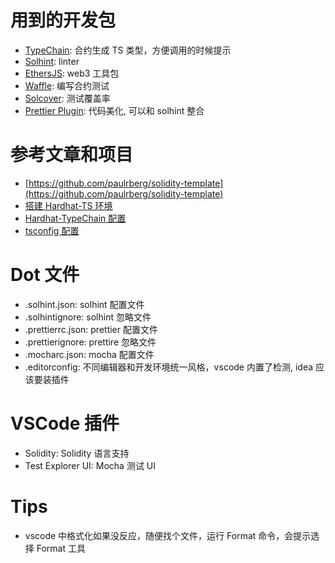 # 用到的开发包

-   [TypeChain](https://github.com/ethereum-ts/TypeChain): 合约生成 TS 类型，方便调用的时候提示
-   [Solhint](https://github.com/protofire/solhint): linter
-   [EthersJS](https://github.com/ethers-io/ethers.js/): web3 工具包
-   [Waffle](https://github.com/EthWorks/Waffle): 编写合约测试
-   [Solcover](https://github.com/sc-forks/solidity-coverage): 测试覆盖率
-   [Prettier Plugin](https://github.com/prettier-solidity/prettier-plugin-solidity): 代码美化, 可以和 solhint 整合

# 参考文章和项目

-   [https://github.com/paulrberg/solidity-template](https://github.com/paulrberg/solidity-template)
-   [搭建 Hardhat-TS 环境](https://rahulsethuram.medium.com/the-new-solidity-dev-stack-buidler-ethers-waffle-typescript-tutorial-f07917de48ae)
-   [Hardhat-TypeChain 配置](https://github.com/dethcrypto/TypeChain/tree/master/packages/hardhat)
-   [tsconfig 配置](https://www.tslang.cn/docs/handbook/tsconfig-json.html)

# Dot 文件

-   .solhint.json: solhint 配置文件
-   .solhintignore: solhint 忽略文件
-   .prettierrc.json: prettier 配置文件
-   .prettierignore: prettire 忽略文件
-   .mocharc.json: mocha 配置文件
-   .editorconfig: 不同编辑器和开发环境统一风格，vscode 内置了检测, idea 应该要装插件

# VSCode 插件

-   Solidity: Solidity 语言支持
-   Test Explorer UI: Mocha 测试 UI

# Tips

-   vscode 中格式化如果没反应，随便找个文件，运行 Format 命令，会提示选择 Format 工具
